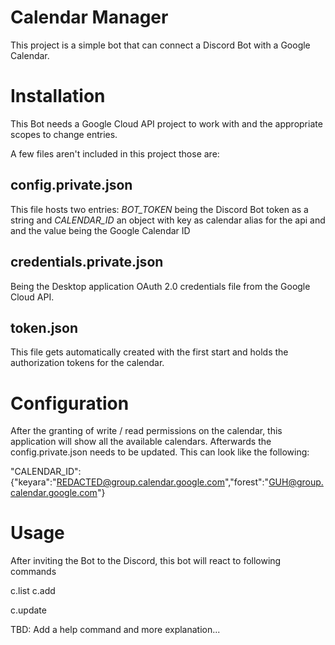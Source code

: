 # Calendar Manager
This project is a simple bot that can connect a Discord Bot with a Google Calendar.

# Installation
This Bot needs a Google Cloud API project to work with and the appropriate scopes to change entries.  

A few files aren't included in this project those are:
## config.private.json

This file hosts two entries: *BOT_TOKEN* being the Discord Bot token as a string and *CALENDAR_ID* 
an object with key as calendar alias for the api and and the value being the Google Calendar ID

## credentials.private.json

Being the Desktop application OAuth 2.0 credentials file from the Google Cloud API.

## token.json

This file gets automatically created with the first start and holds the authorization tokens for the calendar.

# Configuration

After the granting of write / read permissions on the calendar, this application will show all the available calendars.
Afterwards the config.private.json needs to be updated. This can look like the following:

"CALENDAR_ID":{"keyara":"REDACTED@group.calendar.google.com","forest":"GUH@group.calendar.google.com"}

# Usage

After inviting the Bot to the Discord, this bot will react to following commands

c.list <calendar nickname>
c.add <calendar nickname> <timeformat in Hammertime> <url optional for location field> <summary of the event>
c.update <calendar nickname> <internal select-id> <field> <content>

TBD: Add a help command and more explanation... 